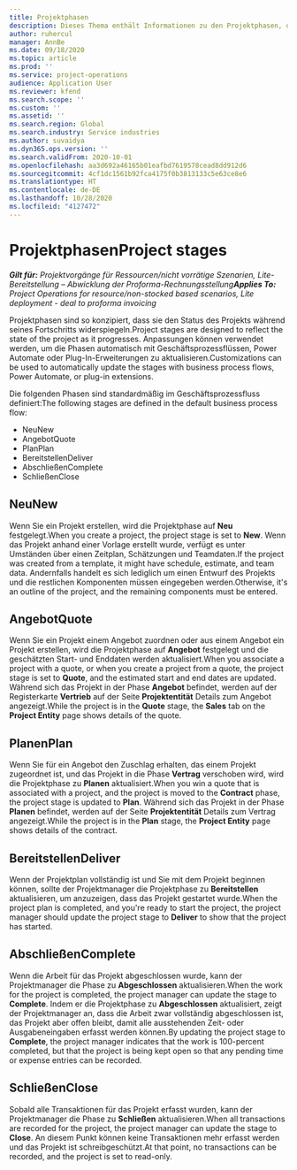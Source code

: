 ```yaml
---
title: Projektphasen
description: Dieses Thema enthält Informationen zu den Projektphasen, die in Microsoft Dynamics Project Operations verfügbar sind.
author: ruhercul
manager: AnnBe
ms.date: 09/18/2020
ms.topic: article
ms.prod: ''
ms.service: project-operations
audience: Application User
ms.reviewer: kfend
ms.search.scope: ''
ms.custom: ''
ms.assetid: ''
ms.search.region: Global
ms.search.industry: Service industries
ms.author: suvaidya
ms.dyn365.ops.version: ''
ms.search.validFrom: 2020-10-01
ms.openlocfilehash: aa3d692a46165b01eafbd7619578cead8dd912d6
ms.sourcegitcommit: 4cf1dc1561b92fca4175f0b3813133c5e63ce8e6
ms.translationtype: HT
ms.contentlocale: de-DE
ms.lasthandoff: 10/28/2020
ms.locfileid: "4127472"
---
```

# <a name="project-stages"></a><span data-ttu-id="ddb8a-103">Projektphasen</span><span class="sxs-lookup"><span data-stu-id="ddb8a-103">Project stages</span></span>

<span data-ttu-id="ddb8a-104">_**Gilt für:** Projektvorgänge für Ressourcen/nicht vorrätige Szenarien, Lite-Bereitstellung – Abwicklung der Proforma-Rechnungsstellung_</span><span class="sxs-lookup"><span data-stu-id="ddb8a-104">_**Applies To:** Project Operations for resource/non-stocked based scenarios, Lite deployment - deal to proforma invoicing_</span></span>

<span data-ttu-id="ddb8a-105">Projektphasen sind so konzipiert, dass sie den Status des Projekts während seines Fortschritts widerspiegeln.</span><span class="sxs-lookup"><span data-stu-id="ddb8a-105">Project stages are designed to reflect the state of the project as it progresses.</span></span> <span data-ttu-id="ddb8a-106">Anpassungen können verwendet werden, um die Phasen automatisch mit Geschäftsprozessflüssen, Power Automate oder Plug-In-Erweiterungen zu aktualisieren.</span><span class="sxs-lookup"><span data-stu-id="ddb8a-106">Customizations can be used to automatically update the stages with business process flows, Power Automate, or plug-in extensions.</span></span>

<span data-ttu-id="ddb8a-107">Die folgenden Phasen sind standardmäßig im Geschäftsprozessfluss definiert:</span><span class="sxs-lookup"><span data-stu-id="ddb8a-107">The following stages are defined in the default business process flow:</span></span>

- <span data-ttu-id="ddb8a-108">Neu</span><span class="sxs-lookup"><span data-stu-id="ddb8a-108">New</span></span>
- <span data-ttu-id="ddb8a-109">Angebot</span><span class="sxs-lookup"><span data-stu-id="ddb8a-109">Quote</span></span>
- <span data-ttu-id="ddb8a-110">Plan</span><span class="sxs-lookup"><span data-stu-id="ddb8a-110">Plan</span></span>
- <span data-ttu-id="ddb8a-111">Bereitstellen</span><span class="sxs-lookup"><span data-stu-id="ddb8a-111">Deliver</span></span>
- <span data-ttu-id="ddb8a-112">Abschließen</span><span class="sxs-lookup"><span data-stu-id="ddb8a-112">Complete</span></span>
- <span data-ttu-id="ddb8a-113">Schließen</span><span class="sxs-lookup"><span data-stu-id="ddb8a-113">Close</span></span> 

## <a name="new"></a><span data-ttu-id="ddb8a-114">Neu</span><span class="sxs-lookup"><span data-stu-id="ddb8a-114">New</span></span>

<span data-ttu-id="ddb8a-115">Wenn Sie ein Projekt erstellen, wird die Projektphase auf **Neu** festgelegt.</span><span class="sxs-lookup"><span data-stu-id="ddb8a-115">When you create a project, the project stage is set to **New**.</span></span> <span data-ttu-id="ddb8a-116">Wenn das Projekt anhand einer Vorlage erstellt wurde, verfügt es unter Umständen über einen Zeitplan, Schätzungen und Teamdaten.</span><span class="sxs-lookup"><span data-stu-id="ddb8a-116">If the project was created from a template, it might have schedule, estimate, and team data.</span></span> <span data-ttu-id="ddb8a-117">Andernfalls handelt es sich lediglich um einen Entwurf des Projekts und die restlichen Komponenten müssen eingegeben werden.</span><span class="sxs-lookup"><span data-stu-id="ddb8a-117">Otherwise, it's an outline of the project, and the remaining components must be entered.</span></span>

## <a name="quote"></a><span data-ttu-id="ddb8a-118">Angebot</span><span class="sxs-lookup"><span data-stu-id="ddb8a-118">Quote</span></span>

<span data-ttu-id="ddb8a-119">Wenn Sie ein Projekt einem Angebot zuordnen oder aus einem Angebot ein Projekt erstellen, wird die Projektphase auf **Angebot** festgelegt und die geschätzten Start- und Enddaten werden aktualisiert.</span><span class="sxs-lookup"><span data-stu-id="ddb8a-119">When you associate a project with a quote, or when you create a project from a quote, the project stage is set to **Quote**, and the estimated start and end dates are updated.</span></span> <span data-ttu-id="ddb8a-120">Während sich das Projekt in der Phase **Angebot** befindet, werden auf der Registerkarte **Vertrieb** auf der Seite **Projektentität** Details zum Angebot angezeigt.</span><span class="sxs-lookup"><span data-stu-id="ddb8a-120">While the project is in the **Quote** stage, the **Sales** tab on the **Project Entity** page shows details of the quote.</span></span>

## <a name="plan"></a><span data-ttu-id="ddb8a-121">Planen</span><span class="sxs-lookup"><span data-stu-id="ddb8a-121">Plan</span></span>

<span data-ttu-id="ddb8a-122">Wenn Sie für ein Angebot den Zuschlag erhalten, das einem Projekt zugeordnet ist, und das Projekt in die Phase **Vertrag** verschoben wird, wird die Projektphase zu **Planen** aktualisiert.</span><span class="sxs-lookup"><span data-stu-id="ddb8a-122">When you win a quote that is associated with a project, and the project is moved to the **Contract** phase, the project stage is updated to **Plan**.</span></span> <span data-ttu-id="ddb8a-123">Während sich das Projekt in der Phase **Planen** befindet, werden auf der Seite **Projektentität** Details zum Vertrag angezeigt.</span><span class="sxs-lookup"><span data-stu-id="ddb8a-123">While the project is in the **Plan** stage, the **Project Entity** page shows details of the contract.</span></span>

## <a name="deliver"></a><span data-ttu-id="ddb8a-124">Bereitstellen</span><span class="sxs-lookup"><span data-stu-id="ddb8a-124">Deliver</span></span>

<span data-ttu-id="ddb8a-125">Wenn der Projektplan vollständig ist und Sie mit dem Projekt beginnen können, sollte der Projektmanager die Projektphase zu **Bereitstellen** aktualisieren, um anzuzeigen, dass das Projekt gestartet wurde.</span><span class="sxs-lookup"><span data-stu-id="ddb8a-125">When the project plan is completed, and you're ready to start the project, the project manager should update the project stage to **Deliver** to show that the project has started.</span></span>

## <a name="complete"></a><span data-ttu-id="ddb8a-126">Abschließen</span><span class="sxs-lookup"><span data-stu-id="ddb8a-126">Complete</span></span> 

<span data-ttu-id="ddb8a-127">Wenn die Arbeit für das Projekt abgeschlossen wurde, kann der Projektmanager die Phase zu **Abgeschlossen** aktualisieren.</span><span class="sxs-lookup"><span data-stu-id="ddb8a-127">When the work for the project is completed, the project manager can update the stage to **Complete**.</span></span> <span data-ttu-id="ddb8a-128">Indem er die Projektphase zu **Abgeschlossen** aktualisiert, zeigt der Projektmanager an, dass die Arbeit zwar vollständig abgeschlossen ist, das Projekt aber offen bleibt, damit alle ausstehenden Zeit- oder Ausgabeneingaben erfasst werden können.</span><span class="sxs-lookup"><span data-stu-id="ddb8a-128">By updating the project stage to **Complete**, the project manager indicates that the work is 100-percent completed, but that the project is being kept open so that any pending time or expense entries can be recorded.</span></span>

## <a name="close"></a><span data-ttu-id="ddb8a-129">Schließen</span><span class="sxs-lookup"><span data-stu-id="ddb8a-129">Close</span></span>

<span data-ttu-id="ddb8a-130">Sobald alle Transaktionen für das Projekt erfasst wurden, kann der Projektmanager die Phase zu **Schließen** aktualisieren.</span><span class="sxs-lookup"><span data-stu-id="ddb8a-130">When all transactions are recorded for the project, the project manager can update the stage to **Close**.</span></span> <span data-ttu-id="ddb8a-131">An diesem Punkt können keine Transaktionen mehr erfasst werden und das Projekt ist schreibgeschützt.</span><span class="sxs-lookup"><span data-stu-id="ddb8a-131">At that point, no transactions can be recorded, and the project is set to read-only.</span></span>

